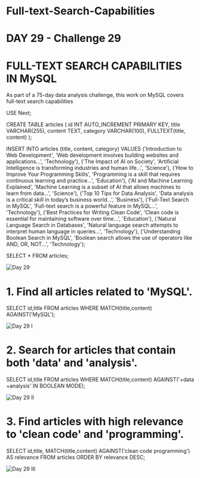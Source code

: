 # Full-text-Search-Capabilities

# DAY 29 - Challenge 29

# FULL-TEXT SEARCH CAPABILITIES IN MySQL

As part of a 75-day data analysis challenge, this work on MySQL covers full-text search capabilities

USE Next;

CREATE TABLE articles (
    id INT AUTO_INCREMENT PRIMARY KEY,
    title VARCHAR(255),
    content TEXT,
    category VARCHAR(100),
    FULLTEXT(title, content)
);

INSERT INTO articles (title, content, category) 
VALUES 
('Introduction to Web Development', 'Web development involves building websites and applications...', 'Technology'),
('The Impact of AI on Society', 'Artificial Intelligence is transforming industries and human life...', 'Science'),
('How to Improve Your Programming Skills', 'Programming is a skill that requires continuous learning and practice...', 'Education'),
('AI and Machine Learning Explained', 'Machine Learning is a subset of AI that allows machines to learn from data...', 'Science'),
('Top 10 Tips for Data Analysis', 'Data analysis is a critical skill in today’s business world...', 'Business'),
('Full-Text Search in MySQL', 'Full-text search is a powerful feature in MySQL...', 'Technology'),
('Best Practices for Writing Clean Code', 'Clean code is essential for maintaining software over time...', 'Education'),
('Natural Language Search in Databases', 'Natural language search attempts to interpret human language in queries...', 'Technology'),
('Understanding Boolean Search in MySQL', 'Boolean search allows the use of operators like AND, OR, NOT...', 'Technology');

SELECT * FROM articles;


![Day 29](https://github.com/user-attachments/assets/dc1d56d5-bd52-498c-b3d5-5afed21dd0a9)


# 1. Find all articles related to 'MySQL'.

SELECT id,title FROM articles
WHERE MATCH(title,content) AGAINST('MySQL');


![Day 29 I](https://github.com/user-attachments/assets/404c0878-42b0-4164-b4c4-216d28895fa5)



# 2. Search for articles that contain both 'data' and 'analysis'.

SELECT id,title FROM articles
WHERE MATCH(title,content) 
AGAINST('+data +analysis' IN BOOLEAN MODE);


![Day 29 II](https://github.com/user-attachments/assets/b07f8ce8-4e0a-4378-be92-8bb20f62bcfb)


# 3. Find articles with high relevance to 'clean code' and 'programming'.

SELECT id,title,
MATCH(title,content) AGAINST('clean code programming')
AS relevance
FROM articles
ORDER BY relevance DESC;


![Day 29 III](https://github.com/user-attachments/assets/75e3a30d-80f5-4f66-a32c-90c835ce73e8)

